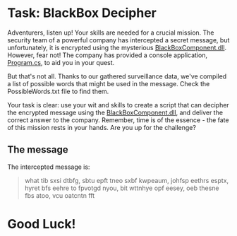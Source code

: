 
# Task: BlackBox Decipher

Adventurers, listen up! Your skills are needed for a crucial mission. The security team of a powerful company has intercepted a secret message, but unfortunately, it is encrypted using the mysterious [BlackBoxComponent.dll](https://github.com/Vukiz/CodingDojo/blob/master/BlackBoxRunner/BlackBoxRunner/lib/BlackBoxComponent.dll "BlackBoxComponent.dll"). However, fear not! The company has provided a console application, [Program.cs](https://github.com/Vukiz/CodingDojo/blob/master/BlackBoxRunner/BlackBoxRunner/Program.cs "Program.cs"), to aid you in your quest.

But that's not all. Thanks to our gathered surveillance data, we've compiled a list of possible words that might be used in the message. Check the PossibleWords.txt file to find them.

Your task is clear: use your wit and skills to create a script that can decipher the encrypted message using the [BlackBoxComponent.dll](https://github.com/Vukiz/CodingDojo/blob/master/BlackBoxRunner/BlackBoxRunner/lib/BlackBoxComponent.dll "BlackBoxComponent.dll"), and deliver the correct answer to the company. Remember, time is of the essence - the fate of this mission rests in your hands. Are you up for the challenge?

## The message
The intercepted message is: 
> what tib sxsi dtbfg, sbtu epft tneo sxbf kwpeaum, johfsp eethrs esptx,
> hyret bfs eehre to fpvotgd nyou, bit wttnhye opf eesey, oeb thesne fbs
> atoo, vcu oatcntn fft

# Good Luck!